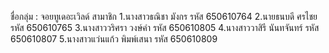ชื่อกลุ่ม : จอยทูเดอะเวิลด์
สามาชิก
1.นางสาวธณิชา มังกร รหัส 650610764
2.นายธนบดี ศรไชย รหัส 650610765
3.นางสาววริศรา วงษ์คำ รหัส 650610805
4.นางสาววาสิรี นันทจันทร์ รหัส 650610807
5.นางสาวแว่นแก้ว พิมพ์เสนา รหัส 650610809
